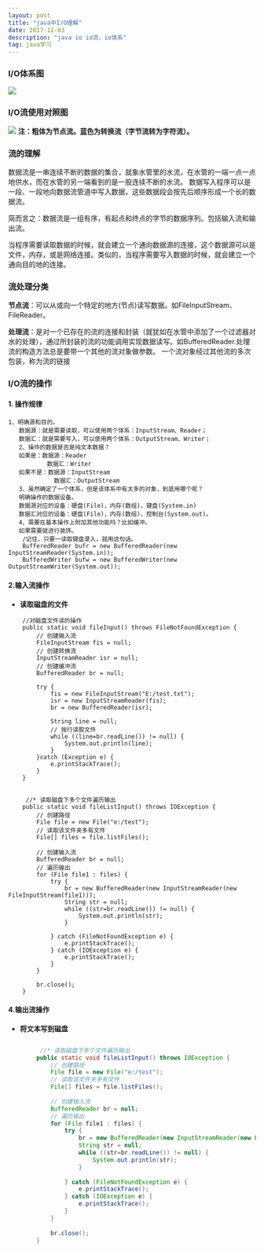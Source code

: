```yaml
---
layout: post
title: "java中I/O理解"
date: 2017-12-03
description: "java io io流，io体系"
tag: java学习
---
```


### I/O体系图

![](https://javage.github.io/images/blog/io体系.png)

### I/O流使用对照图

![](https://javage.github.io/images/blog/io流对照.png)
**注：粗体为节点流。蓝色为转换流（字节流转为字符流）。**

### 流的理解

数据流是一串连续不断的数据的集合，就象水管里的水流，在水管的一端一点一点地供水，而在水管的另一端看到的是一股连续不断的水流。
数据写入程序可以是一段、一段地向数据流管道中写入数据，这些数据段会按先后顺序形成一个长的数据流。

简而言之：数据流是一组有序，有起点和终点的字节的数据序列。包括输入流和输出流。

当程序需要读取数据的时候，就会建立一个通向数据源的连接，这个数据源可以是文件，内存，或是网络连接。类似的，当程序需要写入数据的时候，就会建立一个通向目的地的连接。

### 流处理分类

**节点流**：可以从或向一个特定的地方(节点)读写数据。如FileInputStream、FileReader。

**处理流**：是对一个已存在的流的连接和封装（就犹如在水管中添加了一个过滤器对水的处理），通过所封装的流的功能调用实现数据读写。如BufferedReader.处理流的构造方法总是要带一个其他的流对象做参数。
一个流对象经过其他流的多次包装，称为流的链接

### I/O流的操作

#### 1. 操作规律

    1、明确源和目的。
       数据源：就是需要读取，可以使用两个体系：InputStream、Reader；
       数据汇：就是需要写入，可以使用两个体系：OutputStream、Writer；
       2、操作的数据是否是纯文本数据？
       如果是：数据源：Reader
               数据汇：Writer 
       如果不是：数据源：InputStream
                 数据汇：OutputStream
       3、虽然确定了一个体系，但是该体系中有太多的对象，到底用哪个呢？
       明确操作的数据设备。
       数据源对应的设备：硬盘(File)，内存(数组)，键盘(System.in)
       数据汇对应的设备：硬盘(File)，内存(数组)，控制台(System.out)。
       4、需要在基本操作上附加其他功能吗？比如缓冲。
       如果需要就进行装饰。
        /记住，只要一读取键盘录入，就用这句话。
        BufferedReader bufr = new BufferedReader(new InputStreamReader(System.in));
        BufferedWriter bufw = new BufferedWriter(new OutputStreamWriter(System.out));

#### 2.输入流操作

- **读取磁盘的文件**
<!--lang:java-->

        //对磁盘文件读的操作
        public static void fileInput() throws FileNotFoundException {
            // 创建输入流
            FileInputStream fis = null;
            // 创建转换流
            InputStreamReader isr = null;
            // 创建缓冲流
            BufferedReader br = null;
    
            try {
                fis = new FileInputStream("E:/test.txt");
                isr = new InputStreamReader(fis);
                br = new BufferedReader(isr);
    
                String line = null;
                // 按行读取文件
                while ((line=br.readLine()) != null) {
                    System.out.println(line);
                }
            }catch (Exception e) {
                e.printStackTrace();
            }
        }
        
    
         //* 读取磁盘下多个文件遍历输出
        public static void fileListInput() throws IOException {
            // 创建路径
            File file = new File("e:/test");
            // 读取该文件夹多有文件
            File[] files = file.listFiles();
    
            // 创建输入流
            BufferedReader br = null;
            // 遍历输出
            for (File file1 : files) {
                try {
                    br = new BufferedReader(new InputStreamReader(new FileInputStream(file1)));
                    String str = null;
                    while ((str=br.readLine()) != null) {
                        System.out.println(str);
                    }
    
                } catch (FileNotFoundException e) {
                    e.printStackTrace();
                } catch (IOException e) {
                    e.printStackTrace();
                }
            }
    
            br.close();
        }

    
#### 4.输出流操作
- **将文本写到磁盘**
```java

         //* 读取磁盘下多个文件遍历输出
        public static void fileListInput() throws IOException {
            // 创建路径
            File file = new File("e:/test");
            // 读取该文件夹多有文件
            File[] files = file.listFiles();
    
            // 创建输入流
            BufferedReader br = null;
            // 遍历输出
            for (File file1 : files) {
                try {
                    br = new BufferedReader(new InputStreamReader(new FileInputStream(file1)));
                    String str = null;
                    while ((str=br.readLine()) != null) {
                        System.out.println(str);
                    }
    
                } catch (FileNotFoundException e) {
                    e.printStackTrace();
                } catch (IOException e) {
                    e.printStackTrace();
                }
            }
    
            br.close();
        }
```
    
        
        